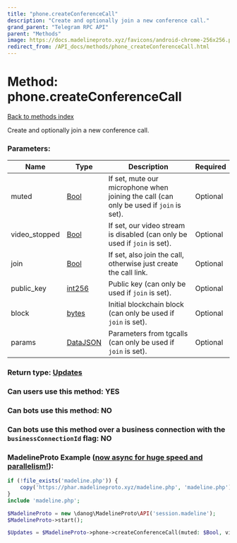```yaml
---
title: "phone.createConferenceCall"
description: "Create and optionally join a new conference call."
grand_parent: "Telegram RPC API"
parent: "Methods"
image: https://docs.madelineproto.xyz/favicons/android-chrome-256x256.png
redirect_from: /API_docs/methods/phone_createConferenceCall.html
---
```

# Method: phone.createConferenceCall
[Back to methods index](index.html)



Create and optionally join a new conference call.

### Parameters:

| Name     |    Type       | Description | Required |
|----------|---------------|-------------|----------|
|muted|[Bool](/API_docs/types/Bool.html) | If set, mute our microphone when joining the call (can only be used if `join` is set). | Optional|
|video\_stopped|[Bool](/API_docs/types/Bool.html) | If set, our video stream is disabled (can only be used if `join` is set). | Optional|
|join|[Bool](/API_docs/types/Bool.html) | If set, also join the call, otherwise just create the call link. | Optional|
|public\_key|[int256](/API_docs/types/int256.html) | Public key (can only be used if `join` is set). | Optional|
|block|[bytes](/API_docs/types/bytes.html) | Initial blockchain block (can only be used if `join` is set). | Optional|
|params|[DataJSON](/API_docs/types/DataJSON.html) | Parameters from tgcalls (can only be used if `join` is set). | Optional|


### Return type: [Updates](/API_docs/types/Updates.html)

### Can users use this method: **YES**


### Can bots use this method: **NO**


### Can bots use this method over a business connection with the `businessConnectionId` flag: **NO**


### MadelineProto Example ([now async for huge speed and parallelism!](https://docs.madelineproto.xyz/docs/ASYNC.html)):


```php
if (!file_exists('madeline.php')) {
    copy('https://phar.madelineproto.xyz/madeline.php', 'madeline.php');
}
include 'madeline.php';

$MadelineProto = new \danog\MadelineProto\API('session.madeline');
$MadelineProto->start();

$Updates = $MadelineProto->phone->createConferenceCall(muted: $Bool, video_stopped: $Bool, join: $Bool, public_key: $int256, block: 'bytes', params: $DataJSON, );
```

